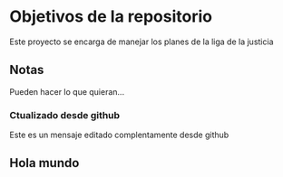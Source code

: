 # Objetivos de la repositorio

Este proyecto se encarga de manejar los planes de la liga de la justicia


## Notas
Pueden hacer lo que quieran...

### Ctualizado desde github
Este es un mensaje editado complentamente desde github

## Hola mundo

